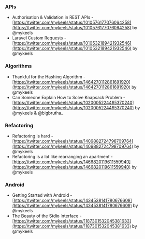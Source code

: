 ### APIs

- Authorisation & Validation in REST APIs - [https://twitter.com/mykeels/status/1010576177076064258](https://twitter.com/mykeels/status/1010576177076064258) by @mykeels
- Laravel Custom Requests - [https://twitter.com/mykeels/status/1010532189421932546](https://twitter.com/mykeels/status/1010532189421932546) by @mykeels



### Algorithms

- Thankful for the Hashing Algorithm - [https://twitter.com/mykeels/status/1464270112861691920](https://twitter.com/mykeels/status/1464270112861691920) by @mykeels
- Can Someone Explain How to Solve Knapsack Problem - [https://twitter.com/mykeels/status/1020005224495370240](https://twitter.com/mykeels/status/1020005224495370240) by @mykeels & @bigbrutha_



### Refactoring

- Refactoring is hard - [https://twitter.com/mykeels/status/1409882724798709764](https://twitter.com/mykeels/status/1409882724798709764) by @mykeels
- Refactoring is a lot like rearranging an apartment - [https://twitter.com/mykeels/status/1466820119611559940](https://twitter.com/mykeels/status/1466820119611559940) by @mykeels



### Android

- Getting Started with Android - [https://twitter.com/mykeels/status/1434538141780676609](https://twitter.com/mykeels/status/1434538141780676609) by @mykeels
- The Beauty of the Stdio Interface - [https://twitter.com/mykeels/status/1187301532045381633](https://twitter.com/mykeels/status/1187301532045381633) by @mykeels


